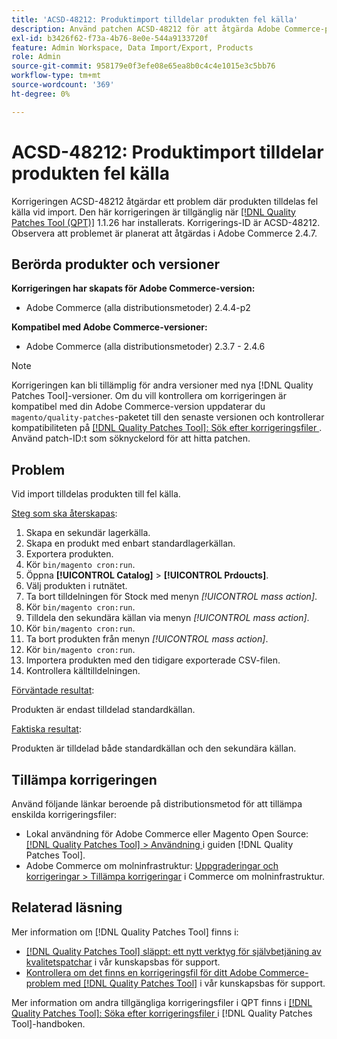 ```yaml
---
title: 'ACSD-48212: Produktimport tilldelar produkten fel källa'
description: Använd patchen ACSD-48212 för att åtgärda Adobe Commerce-problemet där produktimporten tilldelar produkten fel källa.
exl-id: b3426f62-f73a-4b76-8e0e-544a9133720f
feature: Admin Workspace, Data Import/Export, Products
role: Admin
source-git-commit: 958179e0f3efe08e65ea8b0c4c4e1015e3c5bb76
workflow-type: tm+mt
source-wordcount: '369'
ht-degree: 0%

---
```


# ACSD-48212: Produktimport tilldelar produkten fel källa

Korrigeringen ACSD-48212 åtgärdar ett problem där produkten tilldelas fel källa vid import. Den här korrigeringen är tillgänglig när [[!DNL Quality Patches Tool (QPT)]](/help/announcements/adobe-commerce-announcements/magento-quality-patches-released-new-tool-to-self-serve-quality-patches.md) 1.1.26 har installerats. Korrigerings-ID är ACSD-48212. Observera att problemet är planerat att åtgärdas i Adobe Commerce 2.4.7.

## Berörda produkter och versioner

**Korrigeringen har skapats för Adobe Commerce-version:**

* Adobe Commerce (alla distributionsmetoder) 2.4.4-p2

**Kompatibel med Adobe Commerce-versioner:**

* Adobe Commerce (alla distributionsmetoder) 2.3.7 - 2.4.6

>[!NOTE]
>
>Korrigeringen kan bli tillämplig för andra versioner med nya [!DNL Quality Patches Tool]-versioner. Om du vill kontrollera om korrigeringen är kompatibel med din Adobe Commerce-version uppdaterar du `magento/quality-patches`-paketet till den senaste versionen och kontrollerar kompatibiliteten på [[!DNL Quality Patches Tool]: Sök efter korrigeringsfiler ](https://experienceleague.adobe.com/tools/commerce-quality-patches/index.html?lang=sv-SE). Använd patch-ID:t som söknyckelord för att hitta patchen.

## Problem

Vid import tilldelas produkten till fel källa.

<u>Steg som ska återskapas</u>:

1. Skapa en sekundär lagerkälla.
1. Skapa en produkt med enbart standardlagerkällan.
1. Exportera produkten.
1. Kör `bin/magento cron:run`.
1. Öppna **[!UICONTROL Catalog]** > **[!UICONTROL Prdoucts]**.
1. Välj produkten i rutnätet.
1. Ta bort tilldelningen för Stock med menyn *[!UICONTROL mass action]*.
1. Kör `bin/magento cron:run`.
1. Tilldela den sekundära källan via menyn *[!UICONTROL mass action]*.
1. Kör `bin/magento cron:run`.
1. Ta bort produkten från menyn *[!UICONTROL mass action]*.
1. Kör `bin/magento cron:run`.
1. Importera produkten med den tidigare exporterade CSV-filen.
1. Kontrollera källtilldelningen.

<u>Förväntade resultat</u>:

Produkten är endast tilldelad standardkällan.

<u>Faktiska resultat</u>:

Produkten är tilldelad både standardkällan och den sekundära källan.

## Tillämpa korrigeringen

Använd följande länkar beroende på distributionsmetod för att tillämpa enskilda korrigeringsfiler:

* Lokal användning för Adobe Commerce eller Magento Open Source: [[!DNL Quality Patches Tool] > Användning ](https://experienceleague.adobe.com/docs/commerce-operations/tools/quality-patches-tool/usage.html?lang=sv-SE) i guiden [!DNL Quality Patches Tool].
* Adobe Commerce om molninfrastruktur: [Uppgraderingar och korrigeringar > Tillämpa korrigeringar](https://experienceleague.adobe.com/docs/commerce-cloud-service/user-guide/develop/upgrade/apply-patches.html?lang=sv-SE) i Commerce om molninfrastruktur.

## Relaterad läsning

Mer information om [!DNL Quality Patches Tool] finns i:

* [[!DNL Quality Patches Tool] släppt: ett nytt verktyg för självbetjäning av kvalitetspatchar](/help/announcements/adobe-commerce-announcements/magento-quality-patches-released-new-tool-to-self-serve-quality-patches.md) i vår kunskapsbas för support.
* [Kontrollera om det finns en korrigeringsfil för ditt Adobe Commerce-problem med  [!DNL Quality Patches Tool]](/help/support-tools/patches-available-in-qpt-tool/check-patch-for-magento-issue-with-magento-quality-patches.md) i vår kunskapsbas för support.

Mer information om andra tillgängliga korrigeringsfiler i QPT finns i [[!DNL Quality Patches Tool]: Söka efter korrigeringsfiler ](https://experienceleague.adobe.com/tools/commerce-quality-patches/index.html?lang=sv-SE) i [!DNL Quality Patches Tool]-handboken.
